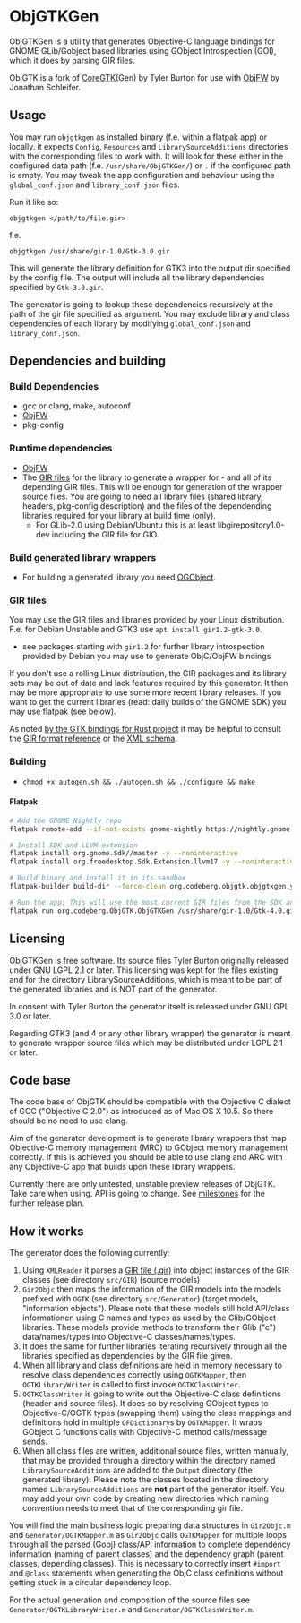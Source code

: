 ObjGTKGen
==========

ObjGTKGen is a utility that generates Objective-C language bindings for GNOME GLib/Gobject based libraries using GObject Introspection (GOI), which it does by parsing GIR files.

ObjGTK is a fork of [CoreGTK](https://github.com/coregtk)(Gen) by Tyler Burton for use
with [ObjFW](https://objfw.nil.im/) by Jonathan Schleifer.

## Usage

You may run `objgtkgen` as installed binary (f.e. within a flatpak app) or locally. it expects `Config`, `Resources` and `LibrarySourceAdditions` directories with the corresponding files to work with. It will look for these either in the configured data path (f.e. `/usr/share/ObjGTKGen/`) or `.` if the configured path is empty. You may tweak the app configuration and behaviour using the `global_conf.json` and `library_conf.json` files.

Run it like so:

```
objgtkgen </path/to/file.gir>
```

f.e.
```
objgtkgen /usr/share/gir-1.0/Gtk-3.0.gir
```

This will generate the library definition for GTK3 into the output dir specified by the config file. The output will include all the library dependencies specified by `Gtk-3.0.gir`.

The generator is going to lookup these dependencies recursively at the path of the gir file specified as argument. You may exclude library and class dependencies of each library by modifying `global_conf.json` and `library_conf.json`.

## Dependencies and building

### Build Dependencies

- gcc or clang, make, autoconf
- [ObjFW](https://objfw.nil.im/)
- pkg-config

### Runtime dependencies

- [ObjFW](https://objfw.nil.im/)
- The [GIR files](https://gi.readthedocs.io/en/latest/) for the library to generate a wrapper for - and all of its depending GIR files. This will be enough for generation of the wrapper source files. You are going to need all library files (shared library, headers, pkg-config description) and the files of the dependending libraries required for your library at build time (only).
    - For GLib-2.0 using Debian/Ubuntu this is at least libgirepository1.0-dev including the GIR file for GIO. 

### Build generated library wrappers

- For building a generated library you need [OGObject](https://codeberg.org/ObjGTK/OGObject).

### GIR files

You may use the GIR files and libraries provided by your Linux distribution. F.e. for Debian Unstable and GTK3 use `apt install gir1.2-gtk-3.0`.
  - see packages starting with `gir1.2` for further library introspection provided by Debian you may use to generate ObjC/ObjFW bindings

If you don't use a rolling Linux distribution, the GIR packages and its library sets may be out of date and lack features required by this generator. It then may be more appropriate to use some more recent library releases. If you want to get the current libraries (read: daily builds of the GNOME SDK) you may use flatpak (see below).

As noted [by the GTK bindings for Rust project](https://github.com/gtk-rs/gir-files) it may be helpful to consult the [GIR format reference](https://gi.readthedocs.io/en/latest/annotations/giannotations.html) or the [XML schema](https://gitlab.gnome.org/GNOME/gobject-introspection/-/blob/main/docs/gir-1.2.rnc).

### Building

- `chmod +x autogen.sh && ./autogen.sh && ./configure && make`

#### Flatpak

```bash
# Add the GNOME Nightly repo
flatpak remote-add --if-not-exists gnome-nightly https://nightly.gnome.org/gnome-nightly.flatpakrepo

# Install SDK and LLVM extension
flatpak install org.gnome.Sdk//master -y --noninteractive
flatpak install org.freedesktop.Sdk.Extension.llvm17 -y --noninteractive

# Build binary and install it in its sandbox
flatpak-builder build-dir --force-clean org.codeberg.objgtk.objgtkgen.yml --user --install

# Run the app: This will use the most current GIR files from the SDK and output ObjGTK4 to your local working directory:
flatpak run org.codeberg.ObjGTK.ObjGTKGen /usr/share/gir-1.0/Gtk-4.0.gir
```

## Licensing

ObjGTKGen is free software. Its source files Tyler Burton originally released under
GNU LGPL 2.1 or later. This licensing was kept for the files existing and for the directory LibrarySourceAdditions, which is meant to be part of the generated libraries and is NOT part of the generator.

In consent with Tyler Burton the generator itself is released under GNU GPL 3.0 or later.

Regarding GTK3 (and 4 or any other library wrapper) the generator is meant to generate wrapper source files which may be distributed under LGPL 2.1 or later.

## Code base

The code base of ObjGTK should be compatible with the Objective C dialect of GCC ("Objective C 2.0") as introduced as of Mac OS X 10.5. So there should be no need to use clang.

Aim of the generator development is to generate library wrappers that map Objective-C memory management (MRC) to GObject memory management correctly. If this is achieved you should be able to use clang and ARC with any Objective-C app that builds upon these library wrappers.

Currently there are only untested, unstable preview releases of ObjGTK. Take care when using. API is going to change. See [milestones](https://codeberg.org/Letterus/objgtkgen/milestones) for the further release plan.

## How it works

The generator does the following currently:

1. Using `XMLReader` it parses a [GIR file (.gir)](https://gi.readthedocs.io/en/latest/) into object instances of the GIR classes (see directory `src/GIR`) (source models)
2. `Gir2Objc` then maps the information of the GIR models into the models prefixed with `OGTK` (see directory `src/Generator`) (target models, "information objects"). Please note that these models still hold API/class informationen using C names and types as used by the Glib/GObject libraries. These models provide methods to transform their Glib ("c") data/names/types into Objective-C classes/names/types.
3. It does the same for further libraries iterating recursively through all the libraries specified as dependencies by the GIR file given.
4. When all library and class definitions are held in memory necessary to resolve class dependencies correctly using `OGTKMapper`, then `OGTKLibraryWriter` is called to first invoke `OGTKClassWriter`.
5. `OGTKClassWriter` is going to write out the Objective-C class definitions (header and source files). It does so by resolving GObject types to Objective-C/OGTK types (swapping them) using the class mappings and definitions hold in multiple `OFDictionary`s by `OGTKMapper`. It wraps GObject C functions calls with Objective-C method calls/message sends.
6. When all class files are written, additional source files, written manually, that may be provided through a directory within the directory named `LibrarySourceAdditions` are added to the `Output` directory (the generated library). Please note the classes located in the directory named `LibrarySourceAdditions` are **not** part of the generator itself. You may add your own code by creating new directories which naming convention needs to meet that of the corresponding gir file.

You will find the main business logic preparing data structures in `Gir2Objc.m` and `Generator/OGTKMapper.m` as `Gir2Objc` calls `OGTKMapper` for multiple loops through all the parsed (Gobj) class/API information to complete dependency information (naming of parent classes) and the dependency graph (parent classes, depending classes). This is necessary to correctly insert `#import` and `@class` statements when generating the ObjC class definitions without getting stuck in a circular dependency loop.

For the actual generation and composition of the source files see `Generator/OGTKLibraryWriter.m` and `Generator/OGTKClassWriter.m`.